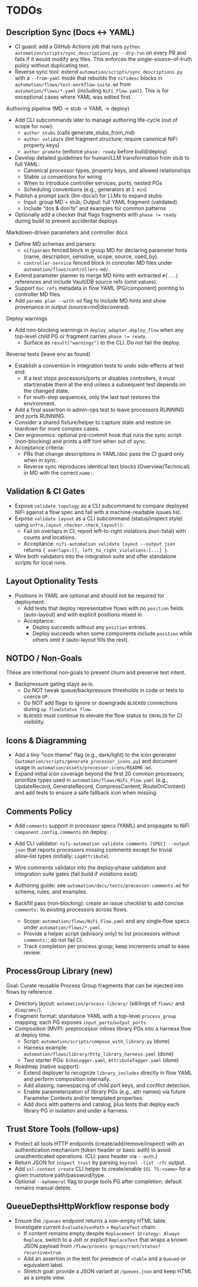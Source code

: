# TODOs

## Description Sync (Docs ↔ YAML)

- CI guard: add a GitHub Actions job that runs `python automation/scripts/sync_descriptions.py --dry-run` on every PR and fails if it would modify any files. This enforces the single-source-of-truth policy without duplicating text.
- Reverse sync tool: extend `automation/scripts/sync_descriptions.py` with a `--from-yaml` mode that rebuilds the `nifidesc` blocks in `automation/flows/test-workflow-suite.md` from `automation/flows/*.yaml` (including `NiFi_Flow.yaml`). This is for exceptional cases where YAML was edited first.

Authoring pipeline (MD → stub → YAML → deploy)
- Add CLI subcommands later to manage authoring life-cycle (out of scope for now):
  - `author stubs` (calls generate_stubs_from_md)
  - `author validate` (lint fragment structure; require canonical NiFi property keys)
  - `author promote` (enforce `phase: ready` before build/deploy)
- Develop detailed guidelines for human/LLM transformation from stub to full YAML:
  - Canonical processor types, property keys, and allowed relationships
  - Stable `id` conventions for wiring
  - When to introduce controller services, ports, nested PGs
  - Scheduling conventions (e.g., generators at `1 min`)
- Publish a prompt pack (llm-docs/) for LLMs to expand stubs:
  - Input: group MD + stub, Output: full YAML fragment (validated)
  - Include “dos & don’ts” and examples for common patterns
- Optionally add a checker that flags fragments with `phase != ready` during build to prevent accidental deploys

Markdown-driven parameters and controller docs
- Define MD schemas and parsers:
  - `nifiparams` fenced block in group MD for declaring parameter hints (name, description, sensitive, scope, source, used_by).
  - `controller-service` fenced block in controller MD files under `automation/flows/controllers-md/`.
- Extend parameter planner to merge MD hints with extracted `#{...}` references and include Vault/DB source refs (omit values).
- Support `doc_refs` metadata in flow YAML (PG/component) pointing to controller MD files.
- Add `params plan --with-md` flag to include MD hints and show provenance in output (source=md|discovered).

Deploy warnings
- Add non-blocking warnings in `deploy_adapter.deploy_flow` when any top-level child PG or fragment carries `phase != ready`.
  - Surface as `result["warnings"]` to the CLI. Do not fail the deploy.

Reverse tests (leave env as found)
- Establish a convention in integration tests to undo side-effects at test end:
  - If a test stops processors/ports or disables controllers, it must start/enable them at the end unless a subsequent test depends on the changed state.
  - For multi-step sequences, only the last test restores the environment.
- Add a final assertion in admin-ops test to leave processors RUNNING and ports RUNNING.
- Consider a shared fixture/helper to capture state and restore on teardown for more complex cases.
- Dev ergonomics: optional pre-commit hook that runs the sync script (non-blocking) and prints a diff hint when out of sync.
- Acceptance criteria:
  - PRs that change descriptions in YAML/doc pass the CI guard only when in sync.
  - Reverse sync reproduces identical text blocks (Overview/Technical) in MD with the correct `name:`.

## Validation & CI Gates

- Expose `validate topology` as a CLI subcommand to compare deployed NiFi against a flow spec and fail with a machine-readable issues list.
- Expose `validate layout` as a CLI subcommand (status/inspect style) using `infra.layout_checker.check_layout()`:
  - Fail on overlaps in CI; report left-to-right violations (non-fatal) with counts and locations.
  - Acceptance: `nifi-automation validate layout --output json` returns `{ overlaps:[], left_to_right_violations:[...] }`.
- Wire both validators into the integration suite and offer standalone scripts for local runs.

## Layout Optionality Tests

- Positions in YAML are optional and should not be required for deployment.
  - Add tests that deploy representative flows with no `position` fields (auto-layout) and with explicit positions mixed in.
  - Acceptance:
    - Deploy succeeds without any `position` entries.
    - Deploy succeeds when some components include `position` while others omit it (auto-layout fills the rest).

## NOTDO / Non‑Goals

These are intentional non‑goals to prevent churn and preserve test intent.

- Backpressure gating stays as‑is.
  - Do NOT tweak queue/backpressure thresholds in code or tests to coerce `UP`.
  - Do NOT add flags to ignore or downgrade `BLOCKED` connections during `up flow`/`status flow`.
  - `BLOCKED` must continue to elevate the flow status to `INVALID` for CI visibility.

## Icons & Diagramming

- Add a tiny “icon theme” flag (e.g., dark/light) to the icon generator (`automation/scripts/generate_processor_icons.py`) and document usage in `automation/assets/processor-icons/README.md`.
- Expand initial icon coverage beyond the first 20 common processors; prioritize types used in `automation/flows/NiFi_Flow.yaml` (e.g., UpdateRecord, GenerateRecord, CompressContent, RouteOnContent) and add tests to ensure a safe fallback icon when missing.

## Comments Policy

- Add `comments` support in processor specs (YAML) and propagate to NiFi `component.config.comments` on deploy.
- Add CLI validator: `nifi-automation validate comments [SPEC] --output json` that reports processors missing comments except for trivial allow‑list types (initially: `LogAttribute`).
- Wire comments validator into the deploy‑phase validation and integration suite gates (fail build if violations exist).
- Authoring guide: see `automation/docs/tests/processor-comments.md` for schema, rules, and examples.

- Backfill pass (non‑blocking): create an issue checklist to add concise `comments:` to existing processors across flows.
  - Scope: `automation/flows/NiFi_Flow.yaml` and any single‑flow specs under `automation/flows/*.yaml`.
  - Provide a helper script (advisory only) to list processors without `comments:`; do not fail CI.
  - Track completion per process group; keep increments small to ease review.

## ProcessGroup Library (new)

Goal: Curate reusable Process Group fragments that can be injected into flows by reference.

- Directory layout: `automation/process-library/` (siblings of `flows/` and `diagrams/`).
- Fragment format: standalone YAML with a top-level `process_group` mapping; each PG exposes `input_ports`/`output_ports`.
- Composition (MVP): preprocessor inlines library PGs into a harness flow at deploy time.
  - Script: `automation/scripts/compose_with_library.py` (done)
  - Harness example: `automation/flows/library/http_library_harness.yaml` (done)
  - Two starter PGs: `EchoLogger.yaml`, `AttributeTagger.yaml` (done)
- Roadmap (native support):
  - Extend deployer to recognize `library_includes` directly in flow YAML and perform composition internally.
  - Add aliasing, namespacing of child port keys, and conflict detection.
  - Enable parameterization of library PGs (e.g., attr names) via future Parameter Contexts and/or templated properties.
  - Add docs with patterns and catalog, plus tests that deploy each library PG in isolation and under a harness.

## Trust Store Tools (follow-ups)

- Protect all tools HTTP endpoints (create/add/remove/inspect) with an authentication mechanism (token header or basic auth) to avoid unauthenticated operations. (CLI: pass header via `--auth`.)
- Return JSON for `inspect trust` by parsing `keytool -list -rfc` output.
- Add `ssl-context create` CLI helper to create/enable `SSL TS:<name>` for a given truststore path/password/type.
- Optional `--ephemeral` flag to purge tools PG after completion; default remains manual delete.

## QueueDepthsHttpWorkflow response body

- Ensure the `/queues` endpoint returns a non-empty HTML table. Investigate current `EvaluateJsonPath` + `ReplaceText` chain:
  - If content remains empty despite `Replacement Strategy: Always Replace`, switch to a Jolt or explicit `ReplaceText` that wraps a known JSON payload from `/flow/process-groups/root/status?recursive=true`.
  - Add an assertion in the test for presence of `<table` and a `Queued` or equivalent label.
  - Stretch goal: provide a JSON variant at `/queues.json` and keep HTML as a simple view.
